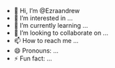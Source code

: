 - 👋 Hi, I’m @Ezraandrew
- 👀 I’m interested in ...
- 🌱 I’m currently learning ...
- 💞️ I’m looking to collaborate on ...
- 📫 How to reach me ...
- 😄 Pronouns: ...
- ⚡ Fun fact: ...

<!---
Ezraandrew/Ezraandrew is a ✨ special ✨ repository because its `README.md` (this file) appears on your GitHub profile.
You can click the Preview link to take a look at your changes.
--->
